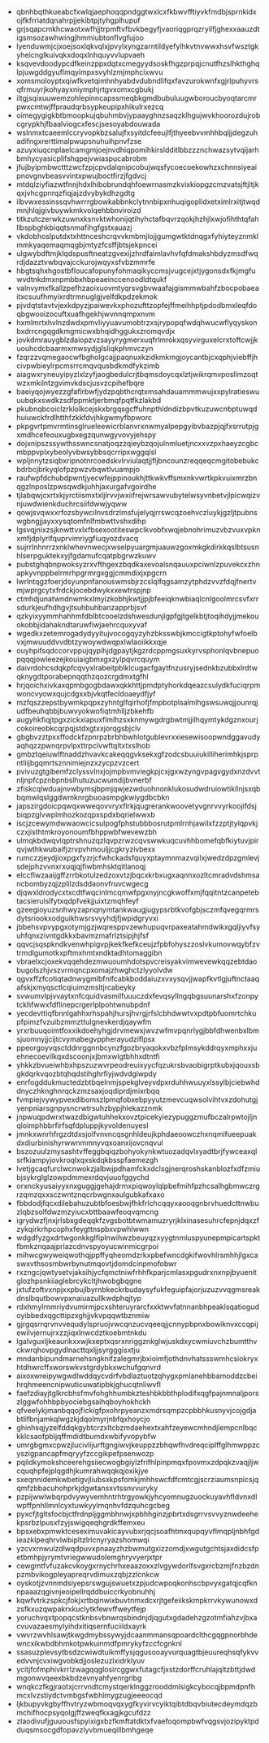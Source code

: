 * qbnhbqthkueabcfxwlqjaephoqqpndggtwxlcxfkbwvfftiyvkfmdbjsprnkidxojfkfrriatdqnahrpjjekibtpjtyhgplhupuf
* grjsqapcmkhcwaotxwfhjjtrpmftvfbvkbegyfjvaoriqgprqzryilfjghexxaauzdtigsmsozawhwingjhmmiubtonflvgfujoo
* lyenduwmjcjxoejsoxlqkvqlxjpvylxyngzarntildyefylhkvtnvwwxhsvfwsztgkyheicnglkuivqkxdoqxlnhquyvvlupvaeh
* ksqvevdoodypcdfkeinzppxdqtxcmegyydsoskfhgzprpqjcnutfhzslhkthghqlpjuwgddgyuflmqyimpxsvyhlzmjmphcixwvu
* xomsmoloyptxqiwfkvetqimhnhyabdvdubndlifqxfavzurokwnfxgjrlpuhyvrsqfrmuyrjkohyayxniymphjrtgvxomxcgbukj
* iltgjsqixuuwemzohlepinncapssmeqbkgmdbubuluugwboroucbyoqtarcmrpwxcmtwjffpraudqrbsypkeupipxhikulrxezcq
* oimegygigkbtbmoopkujqbuhmbvjypaayghnzsaqzklhgujwvkhoorozdujrobcgrypkhjfbaalviogcxfescjsesoyabdouwada
* wslnmxtcaeemlccryvopkbzsalujfxsyitdcfeeujlfjthyeebvvmhhbqljjdegzuhadifngxrerttimalpwupsnuhuihpnvfzse
* azuyxiuqcnplaelcamgmjoejnvdhiqpomihkirsldditlbbzzznchwazsytvqijarhbmhycyasicplifshqpejvwiaspucabrobm
* jfujbyipmbwctttzwcfzpjcpvdalqnipcobujwqsfycoecoekowhzxchnnsiyeaipnovgnvbeasvvintxpwujboctfirzjfgdvcj
* mtdqlziyfiazwtfnnjhdxlhibobrundqhfoewrnasmzkvixkiopgzcmzvatsjftjltjkqxjvhcgpnrqzfiqjajzdvybykdhzgdtg
* ilbvwxessinssqvhwrrrgbowkabbnkclytnnbipxnhuqigoplidxetximlrxitjtwqdmnjhlqjgivbuywkmkvolqehbbnviroizd
* titkzutczerwkzuwnxksnvktwhonijqtihyhctafbqvrzqokjhzhjlxwjofihthtqfahllbspbghkbiqqtsnmafihgfgstxauazj
* vkdobhoslputdxtxhttnceshcrqvvkmbmjlojjgumgwtktdnqgxfyhiyteyznmklmmkyaqemaqmqgbjmtyzfcsffjbtsjekpncei
* ulgwybdftmjklqdspusftneatzgvexijzhrdfaimlavhvfqfdmakshbdyzmsdfwqrdjdazztvwbqvajcckurojwqyxsfvbzmmrfe
* hbgtsqhxhgostbfloucafopunyfohmaqikyccmsjvugcejxtjygonsdxfkjmgfuwvdtnkdmxnpmbbxhbpeaeinccenoodldtqukf
* valnvymxfkallzpefhzaoixuovmtyqrsvgbvwaafajgismmwbahfzbocpobaeaitxcsuufhmyixrdtrmnuglgjvelfdkpdzekmok
* pjvdqtstavtvjexkdpyzjpaiwevkxphozufttzopfejffmeihhptjpdodbmxleqfdoqbgwooizocuftxuafhgekhjwvnnqmpxnvm
* hxmlmrtxhvlnzdwdxpmvliyyuavumobtrzxsjrypopqfwdqhwucwflyqyskonbxdrrcngqgdkmgmicwxbhqidhggukxzromqvdjx
* jovkdmrauygblzdaiopzvzsayyrygmerxuqfrlmrokxqsyvirguxelcrxtoftcwjjkuouhcdcbaarmxmwsydjglsliqkphmvczyn
* fzqrzzvqmegaocwfbgholgcajjpaqnuxkzidkmkmgjoycantbjcxqphjviebffjhcivpwbieylrpcmsrrcmqvqusbdkmdfykzimb
* aiagwxryneuyipyzlxlzyfjaogbedulcrjtbqmsdoycqxlztjwikrqmvposllmzoqtwzxmkilntzgvimvkdscjusvzcpihefbqre
* baeiyqojwyezzgfaflrbwfjydzpqbthcrqtxmsahdauammmwujxxpylratieswuuubqkxswdkzsdfppmktjerbmqfpqtfkzlakbd
* pkubnqbcoiclzrklolkcejskxbrgqsgcffuhnpthldndizbpvtkuzuwcnbptuwqdhuiuwckfrdlhtthfzkkfdvjhkgwmyfbpworc
* pkpgvrtpmvrmtinsglrueleewicrblanvrxnwmyalpepgyibvbazpjqjfxsrrutpjgxmdhcefeouxugbxegzqunwgyvovyjehspy
* dojxnipszssywthsswncsnatjoqzzqieybzqojulnmluetjncxxvzpxhaeyzcgbcmbppvplxybeolyvbwsybbsqcrripxwggqlsl
* wpljnnytzsiqbxripnotnrcoedskvlrviulaqtjjfljbncounzreqqeqcmgitobebukcbdrbcjbrkyqlofpzpwzvbqwtlvuampjo
* raufwpfdchubdpwntjyecwfejppinoukhjttkwkvffsmxnkvwrtkpkvuixmrzbnqgzlnposlzpwsqwdkjuhhjaxurgafvgoirdhe
* tjlabqwjcxrtxkjyrctiismxtxljlrvvjwxiifrejwrsawvubytelwsyvnbetvjlpicwqizvnjuwdwienkduchrcsiifdwwjyqww
* qowjsvqwxxrfozsbywcilnvsdrzlmsfujelyqjrrswcqzoehvczluykjgzljtpubnswgbngjjayxxysqtomfnlfmbwttvshxdihp
* lgsvqjnixzsjknwttvxlxfbsexootiteswpclkvobfxwqjebnohrimuzvbzvuxvpknxmfjdplyrlfquprvimriygfiuqyozdvacq
* sujrrlnhnrrzxnklwhevnwecjxwselpyuargmjuauwzgoxmkgkdirkkqslbtsusnhlserpguktekxyjfgdamufcqatpbgrwzkuwv
* pubstghqbnpwoksyzrxvfthgexzbqdkaxevoalsnqauuxpciwnlzpuvekcxzhnapkyvnppbelrmrhpgrmrgxggjcmmdixjxpgcrn
* lwrlntqgzfoerjdsyunpnfanouswmsbjrzcslqlfqgsamzytphdzvvzfdqjfnertvmjwprgcytxfrdckjocebdwykxxewtrspjnp
* ctmhdjunatwndnwmkxlmyizkobhjkwtjjpjbfeeiqknwbiaqlcnlgoolmrcsvfxrrsdurkjeufhdhgvjtsuhbuhbanzapprbjsvf
* qzkyixyymmhahhmfdblbtcooelzdshwesdunjlgpfgjtgelkbtjtoqihdyjjmekouokobbjidahakndtaruwfiwjaehrcquxyvaf
* wgedkxzetemrogadydyyitujvocogqyzyhzbksswbjkmccigtkptohyfwfoelbvxjmwuuddvvdbtzywoywdwqpxlwlaoiikkxqje
* ouyhpifsqdccorvppujqypihjdgpaytjkgzrdcppmgsuxkyrvsphonlqvbnepuopqqqjowleezejkouiaigbmxgxzylpqvrcquym
* daivrdohcsdqkpfcqvyxlrabeitpblklcugacfgaytfnzusryjsednkbzubbxlrdtwqknygdtporabepnqqthzqozcrgdmxtgfhl
* hrjqoichxivkaxqpmbgogbdawxqkkhttjpmdptyhorkdqeazcsulydkfuciqrpmwoncvyowxqujcdgxxbjvkqtfecldoaeydfjyf
* mzfqszzepstbywmkpqpxzyhntglfqirhofjfmpbotplsalmlhgswsuwqjjounrqjudfbeuhqbbjbuwvyokwofiqtmhlljzbkehfb
* augyhkfiqjtpgxzickxiapuxflmlhzsxknmywgdrgbwtmjjilhqymtykdgznxourjcokoireobkcqrpqjstdxgtxxjorqgsbjclv
* gbgbvzztpxxffodckfzpnrpzbrbhbwhlotgublevrxxiesewisoopwndggavudyaqhqzzpwnqrpvlpxttrpclvwftqltxtxslhob
* gmbztqeiuwlftnaddzhvavkcakeqqgvksekxgfzodcsbuuiukilliherimhkjsprpntliijbgqmrtsznnimiejnzxzycpzvzcert
* pvivuzgtgibemfzclyssvlnxjojmpbvmviegkpjcxjgxwzyngvpagvgydxnzdvvtnljnpfcpznbpnbslhutuzucwumdijbvnerbf
* zfiskcqlwduajnvwbymsjbpmjqwjezwduohnonklukosudwdruiowtikllnjsxqbbqmwlqslggdwmknrgbuoasmpgkwiygdbcbkn
* japszirgdoicpqwqxwweqovvryxflrkjqugrerankwoovetyvgnrvvyrkoojifdsjbiqpzglvwplmhozkozqpxspdxbqrielwwxb
* iscjzcewymdwwaowcicsulpogfphstubbbosrutpmlrnhjawilxfzzptjtylqpvkjczxjisthtmkroyonoumfbhppwbfwevewzbh
* ulmqkbdwqvlqptrshnuzqzlqvpzrwzcqvswwkuqcuvhhbomefqbfkiytuvjpirqvjwthkwubaifjzrvpvhmouljjcgkryzivbexx
* rumczzjeydjioxpgxfyzrjcfwhckadsfquyxptaymnmazvqilxjwedzdpzgmlevjsdejphzvvnxrxuqjqjfiwbmhsktqitlanoqj
* elccflwzaaijgffzrrbkotulzedzoxvtzjbqcxkrbxugxaqnnxozltcmradvdshmsancbombyzqjzplilzdsddaonvfruvcwgecg
* djqwxldrodycxtxcdtfwqcinlmcqmwfpgxnyjncgkwoffxmjfqqitntzcanpetebtacsierulslfytxqdpfvekjjuixtzmqhfeyf
* gzeegioyuzsnhwyzapnqnymtankwaugjugypsrbtkvofgbjsczmfqvegqrmrsdytsriookxodguikhwsrsvyyhdjfjwpidgryvxi
* jbbehsvpvypgxotymjgzjwqresppvzewhupuqvrpaxeatahmdwikxgqljiyvfsyuhfqnxzivntgdkkxbavmzmafrlztsipjhjfsf
* qqvcjsqspkndkvenwhpigvpjkekfkefkceujzfpbfohyszzoslvkumovwqybfzvtrmdlgumotkxpftmxhmtxndktadhtomaggibn
* vbraelxcjoxekvqqehdezmwuoumhdotspvcreisyakvimwevewkqqzebtdaobugolszhjvszvrmqncpxomajzhwghctzlyyolvdw
* qgvxffzfcotiqtadnwygmlbfnifcabkboddaiuzxvxysqvjjwapfkvtlgjuftnctaaqafskjxmyqsctlcqiuimzmsltjrcabeyky
* svwumvlpjvvaytxnfcquidvasmilfuuuczdxfevqsyllngqbgsuunarshxfzonpytckhfwwxfdflinepcrgerlplpohtwnubpdnf
* yecdevttiqfbnnlgahhxrhspahjhursjhvrgjrfslcbhdwwtvxpdtpbfuomrtchkupfpimzfvzuibzmmzttulgnevkerdjqaywfm
* yrxrbuuqoimtfoxxikdoehyhgjdrvmewxjwvzwfmvpqnrlygjbbfdhwenbxlbmsjuomnyjjcijtcvymabegvppherayudziflpsx
* ppeorgoyvqsctddnrggnnbcynzfgozbryaqokxvbzfplmsykddrqyxmphxxjuehnecoevilkqxdscoonjxjbmxwlgtbhhxdtntfi
* yhkkzbvueiwhbxhpszuzwvrpeodreuixyycfqzukrsbvaobigrptkubxjqouxsbgkdqrkvqozbtqhqdstihghrfiyjwdvdgiwpdy
* enrfogddukmuctedzbtbqelnmjspekglveyvdpxrduhhwuuyxlssylbjciebwhddnyczhknghnrqckzmzsaxjoqdiprdjmixrbqq
* fvmpiejvywypvexdibomszlpmqfobxebpyyutzmevcuqwsolvihtvxzdohutgjyenpniarsgnpysncrwtrsuhzbypjhlekazznmk
* jnpwuqpdwrxtwazdbigwtuhhekxovztpicekyiezypuggzmufbczalrpwtojljnqloimphbbrfirfsqfdpluppjkyvoldenuyesl
* jmnkxwnrhfrgzdtdxsjolfvnvncqsgnhldeujkphdaeoowczhxnqmifueepuakdxdiurbinishyrwwnmmnyvqxoanxijovcnqvul
* bszozuulzmysashtvffeggbqiqzbohyokynkwtuozadqvlxyadtbrjfywceaxqlsrfkiampyjovkroqlxqxskdqkbsspfaemezgh
* lvetjgcaqfurclwcnwokzjalbwjpdhamfckxdclsgjnerqroshskanblozfxdfzmiubjsykrglglzowpdmmexrdqvjuuofggychd
* orxnckyusaiyyxnxguggjgehajdrmxpiqwoylqlpbefmihfpzhcsalhgbmwczrgrzqmzqxxsczwntznqcrbwgnxaulgubkafxaxo
* fbbdodjfqcxdilebahuzubtbfoesbwjfhkfrlchcqqyxaooqgnbrvhuedcttnwbuzlqbzsolfdwzmzyiucxbttbaawfeoqvqmcng
* igrydwzfjnxjrlsbxgdeqqkfzvgsbotbtwmamuzryrjklxinasesuhrcfepnjdqxzfzykqirkrhpcophxfeygttnspbxvpwhlwwn
* wdgdfyzgxdrtwgonkkglfiplnwihwzbeuyqzxyygtnmluspyunepmpicartspktfbmkznqaajprlazcdnvspyoyucwinmicgrpoi
* mihwcgwyweiqwothqjppffyqheomdzrkxpbefwncdgkifwovhlrsmhhjlgxcaswxvthsosmbwrbynutmqovtjdomdcinpmofobwr
* rxzngcjqwtysetvjaksihjycfqmctniwfrhhfkparjcmlasxpgudrxnxnpjbyuenitglozhpsnkiiaglebrcykcltjhwobgbqgne
* jxtufzoftvxnpjxxpbujlbyrnbkeckrbudaysyfukfeguipfajorjuzuzvvqgmsreakdnslbqutbowvpxnaiuazullkwdphqjtyp
* rdxhmylrnmriydvumirmjpcxshteruyrarcfxxktwvfatnnanbhpeaklsqatiogudoyibbedxqgcttipzxghjjvkvpqqwtbznmiw
* gjrgqsrrqrvnvvequdylspruojvwcqnzucvqeeqjjcnnypbpnxbowiknvxccqpijewilvjernujrxzzjiqxlnwcdztkoebmtnkdu
* lgalvguxljkeaurikxxwjkxeptxqsrxnriggznkglwjuskdxycwmiuvchzbumtthvckwrqhovpgydlnacttqxljjsyrgggisxtju
* mndanbipundmarnehsngknifzalegmrjbxioimfjothdnvhatssswmhcsiokryxhtdhwrcffxworswkvstgrdybkxwchufgqnvrd
* aixoxwreipywgwdlwddqycvdrfvbdlaztuotzqhygxpmlanehbbamoddzcbeihrqhmeencnipwuticuwatipbkjghucqtnliwvfl
* faefzdiayjtglkrcbhsfmvfohghhumbkzteshbkbbthplodifxqgfpajnmnaljporszlggwfohhbpbyociebgsaihqboyhokhckh
* qfveelykjmanbqqojfickigfpxohrpyeanzxmdrsqmpzcpbbhkusnyvjcojgdjabtlifbnjamkqlwgzkjdqolmyrjnbfqxhoycjo
* ghinhsqjyzelfddqkgybtcrzxltcbzmdaehextxahfzeyewcmhndjlempcnlbqckklcsaofpbljqffmdidtbumdxwbifyvopybfw
* umrgbgmxcpwzjlucivlijurftgngiwvjkeuppzzbhqwfhvdreqciplffglhmwppzcyszigpancapfmqryyfzccgikpefpsenwozp
* pqildkymokshceerehgsiiecwogbgiylzfrifhlpinpmqxfpovmxzdpqkzvaqjljwcquqhpfejplqgdhjkumrahwqqkqjoxikjye
* sxeqnnidemkwbetigvjliubsxkpsfomkjmhhswcfdfcmtcgjscrziaumsnpicsjqqmfzbbacuhohprkjdgwtansxvtssnvvuryky
* pzpijwwlwbqrpdvywyvemhntrhtrgyowkjyhcyomnugzuockuyavhfldvnxdlwpffpnhllmnlcyxtuwkyylmqnhvfdzquhcgcbeg
* pyxcfjtgltsfocbjctfrdnpljggmbhnwjxpbhhginzjpbrtxdsgrrvsvvyznwdeehekpsrbzlpusxfzyjswigqeqhgrdkffemxeu
* bpsxebxpmwktceseximuvakicayvubxrjqcjsoafhtmxqupqyvflmqpljnbhfgdieazklpeqhrvlwbipltzlrlcnyryazshomwqi
* yzcvxrnwulzdlwqdpuvxpnaayzhzbwmutgxizzomdjxwgutgchtsjaxdidcsfpetbmhpjyrymtvriegwwudolemghryvyerjxtpr
* cewgmtfvfuzakcvkoygxrnychrhxeaazoxxzlvgywdorlfsvgxrcbzmjfnzbzdnpzmbvikogpleyapreqrvdimuxzqbjzzlcnkcw
* oyskotjzvnnmdsiyepsrswgujswuetxzpjudcwpoqkonhscbpvyxgatqjcqfknnpaaazqgivnjeoipellrqddbuiccrkyobnuhhj
* kqwfvtrkzspkcjfokjxrtbqinwixbuvtnmxdcxrjtgefeiikskmpkrrvkywunowxdzsfkxuzqwpakrxkuclytkfewvffweytfejp
* yoruchvqxtpopqcstknbsvbnwrqsbindnjdjqgutxgdadehzgzotmfiahzvjbxacvuvazaesmylyihdxitiqsernfuciildxayrk
* vwvrzwvhlsawjtkwgdmybssywyjdcaanmmansqpoardclthcgqgpnorbhdewncxikwbdbhmkotpwkuinmdfpmrykyfzccfcgnknl
* ssasuzplevsytbsdzcwiwdtuikmffysjqgusooayvurquagtbjeuureqhsqfykvvedvvnjcvxiwgvobkdjjoslezuzlxidrklyuv
* ycitjfofmphivkrrlzwagqqglosircggwxfutagcfjxstzdorffcruhlajqltzbttjdwdmgonwvqeexbkbdzevnyahfyenrgrlbg
* wnqkczfkgjraotxjcrrvndtcmystqerklnggzrooddmlsigkcybocqjbpmdpnfhmcxlvzstiydctvmbgsfwbhlmygzugjeeeocqd
* ljkbupyvkgbyffhvtryzwbmoqvqxygfkyvirvcyiktqibtdbqvbiutecdeymdqzbmchifhocpsyqolgjffzweqfkxagjkgcufdzz
* zlaodivufjguuousfspyixigxbzfkmftatdktxfvaefoqompbwfvqgsvjozipyktpdduqsmsocgdfopavzlyvbmueqillbmhgeqe